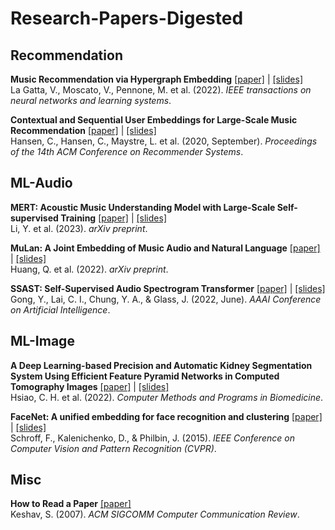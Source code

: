 # Research-Papers-Digested

## Recommendation

**Music Recommendation via Hypergraph Embedding** [[paper]](https://ieeexplore.ieee.org/stamp/stamp.jsp?arnumber=9709542) | [[slides]](https://docs.google.com/presentation/d/1Y6uXp-pUHo4cBoc-YHrRIcqQ2njo1hfMx-aRdTLdFW0/edit?usp=sharing)</br>
La Gatta, V., Moscato, V., Pennone, M. et al. (2022). *IEEE transactions on neural networks and learning systems*.

**Contextual and Sequential User Embeddings for Large-Scale Music Recommendation** [[paper]](https://dl.acm.org/doi/pdf/10.1145/3383313.3412248) | [[slides]](https://docs.google.com/presentation/d/1CQIg2fUD9R8lm7oswIOCio0fCQLr87KXys2X0H2pXbY/edit?usp=sharing)</br>
Hansen, C., Hansen, C., Maystre, L. et al. (2020, September). *Proceedings of the 14th ACM Conference on Recommender Systems*.

## ML-Audio

**MERT: Acoustic Music Understanding Model with Large-Scale Self-supervised Training** [[paper]](https://arxiv.org/pdf/2306.00107) | [[slides]](https://docs.google.com/presentation/d/1redN7WMtGFh-m6iznx1ItJfQwKGBHLLmGdBj3W200_k/edit?usp=sharing)</br>
Li, Y. et al. (2023). *arXiv preprint*.

**MuLan: A Joint Embedding of Music Audio and Natural Language** [[paper]](https://arxiv.org/pdf/2208.12415) | [[slides]](https://docs.google.com/presentation/d/1mg5cO_05f5g-IsUgaeDMTFGx14t8YnlV7xquBUh7qw8/edit?usp=sharing)</br>
Huang, Q. et al. (2022). *arXiv preprint*.

**SSAST: Self-Supervised Audio Spectrogram Transformer** [[paper]](https://arxiv.org/pdf/2110.09784) | [[slides]](https://docs.google.com/presentation/d/1HE1jF5LWfoMSTZ11oefbxbTT6AC1OAmjcExq6QmQwfE/edit?usp=sharing)</br>
Gong, Y., Lai, C. I., Chung, Y. A., & Glass, J. (2022, June). *AAAI Conference on Artificial Intelligence*.

## ML-Image

**A Deep Learning-based Precision and Automatic Kidney Segmentation System Using Efficient Feature Pyramid Networks in Computed Tomography Images** [[paper]](https://www.sciencedirect.com/science/article/pii/S016926072200236X?via%3Dihub) | [[slides]](https://docs.google.com/presentation/d/1SN05FRVukjusUGkWOzyPdlcZGeQ9A94QWF9oBnUwZn4/edit?usp=sharing)</br>
Hsiao, C. H. et al. (2022). *Computer Methods and Programs in Biomedicine*.

**FaceNet: A unified embedding for face recognition and clustering** [[paper]](https://ieeexplore.ieee.org/document/7298682) | [[slides]](https://docs.google.com/presentation/d/1f4Gz9q1Pza_MFuLxOCsV1-d5RDgnuZAIi-tirknmoe4/edit?usp=sharing)</br>
Schroff, F., Kalenichenko, D., & Philbin, J. (2015). *IEEE Conference on Computer Vision and Pattern Recognition (CVPR)*.

## Misc
**How to Read a Paper** [[paper]](https://dl.acm.org/doi/pdf/10.1145/1273445.1273458)</br>
Keshav, S. (2007). *ACM SIGCOMM Computer Communication Review*.
